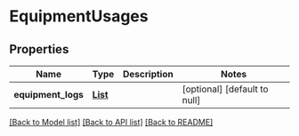 # EquipmentUsages
## Properties

| Name | Type | Description | Notes |
|------------ | ------------- | ------------- | -------------|
| **equipment\_logs** | [**List**](EquipmentUsage.md) |  | [optional] [default to null] |

[[Back to Model list]](../README.md#documentation-for-models) [[Back to API list]](../README.md#documentation-for-api-endpoints) [[Back to README]](../README.md)


